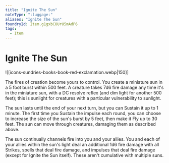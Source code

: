 ```yaml
---
title: "Ignite The Sun"
noteType: ":luggage:"
aliases: "Ignite The Sun"
foundryId: Item.g1gxbCOUrU5mAdP6
tags:
  - Item
---
```


# Ignite The Sun
![[icons-sundries-books-book-red-exclamation.webp|150]]

The fires of creation become yours to control. You create a miniature sun in a 5 foot burst within 500 feet. A creature takes 7d6 fire damage any time it's in the miniature sun, with a DC resolve reflex (and dim light for another 500 feet); this is sunlight for creatures with a particular vulnerability to sunlight.

The sun lasts until the end of your next turn, but you can Sustain it up to 1 minute. The first time you Sustain the impulse each round, you can choose to increase the size of the sun's burst by 5 feet, then make it Fly up to 30 feet. The sun can move through creatures, damaging them as described above.

The sun continually channels fire into you and your allies. You and each of your allies within the sun's light deal an additional 1d6 fire damage with all Strikes, spells that deal fire damage, and impulses that deal fire damage (except for Ignite the Sun itself). These aren't cumulative with multiple suns.
